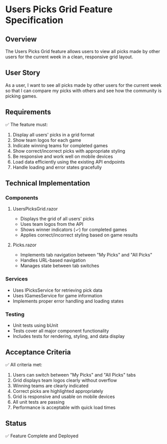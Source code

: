 # Users Picks Grid Feature Specification

## Overview
The Users Picks Grid feature allows users to view all picks made by other users for the current week in a clean, responsive grid layout.

## User Story
As a user, I want to see all picks made by other users for the current week so that I can compare my picks with others and see how the community is picking games.

## Requirements
✅ The feature must:
1. Display all users' picks in a grid format
2. Show team logos for each game
3. Indicate winning teams for completed games
4. Show correct/incorrect picks with appropriate styling
5. Be responsive and work well on mobile devices
6. Load data efficiently using the existing API endpoints
7. Handle loading and error states gracefully

## Technical Implementation
### Components
1. UsersPicksGrid.razor
   - Displays the grid of all users' picks
   - Uses team logos from the API
   - Shows winner indicators (✓) for completed games
   - Applies correct/incorrect styling based on game results

2. Picks.razor
   - Implements tab navigation between "My Picks" and "All Picks"
   - Handles URL-based navigation
   - Manages state between tab switches

### Services
- Uses IPicksService for retrieving pick data
- Uses IGamesService for game information
- Implements proper error handling and loading states

### Testing
- Unit tests using bUnit
- Tests cover all major component functionality
- Includes tests for rendering, styling, and data display

## Acceptance Criteria
✅ All criteria met:
1. Users can switch between "My Picks" and "All Picks" tabs
2. Grid displays team logos clearly without overflow
3. Winning teams are clearly indicated
4. Correct picks are highlighted appropriately
5. Grid is responsive and usable on mobile devices
6. All unit tests are passing
7. Performance is acceptable with quick load times

## Status
✅ Feature Complete and Deployed

